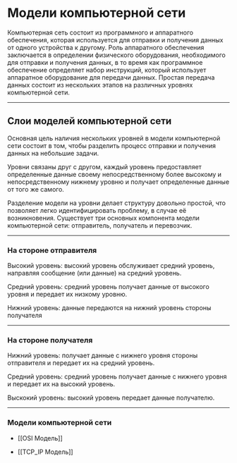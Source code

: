 # Модели компьютерной сети

Компьютерная сеть состоит из программного и аппаратного обеспечения, которая используется для отправки и получения данных от одного устройства к другому. Роль аппаратного обеспечения заключается в определении физического оборудования, необходимого для отправки и получения данных, в то время как программное обеспечение определяет набор инструкций, который использует аппаратное оборудование для передачи данных. Простая передача данных состоит из нескольких этапов на различных уровнях компьютерной сети.
***
## Слои моделей компьютерной сети

Основная цель наличия нескольких уровней в модели компьютерной сети состоит в том, чтобы разделить процесс отправки и получения данных на небольшие задачи.

Уровни связаны друг с другом, каждый уровень предоставляет определенные данные своему непосредственному более высокому и непосредственному нижнему уровню и получает определенные данные от того же самого.

Разделение модели на уровни делает структуру довольно простой, что позволяет легко идентифицировать проблему, в случае её возникновения. Существует три основных компонента модели компьютерной сети: отправитель, получатель и перевозчик.
***
### На стороне отправителя

Высокий уровень: высокий уровень обслуживает средний уровень, направляя сообщение (или данные) на средний уровень.

Средний уровень: средний уровень получает данные от высокого уровня и передает их низкому уровню.

Нижний уровень: данные передаются на нижний уровень стороны получателя
***
### На стороне получателя

Нижний уровень: получает данные с нижнего уровня стороны отправителя и передает их на средний уровень.

Средний уровень: средний уровень получает данные с нижнего уровня и передает их на высокий уровень.

Выскокий уровень: высокий уровень передает данные получателю.
***
### Модели компьютерной сети

- [[OSI Модель]]

- [[TCP_IP Модель]]